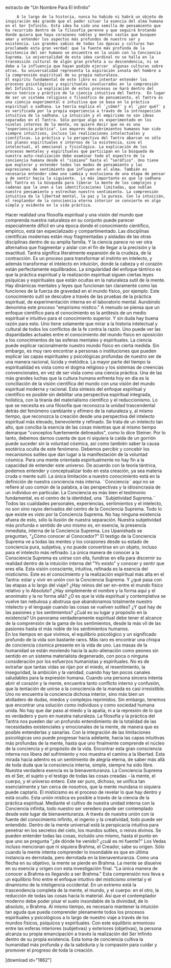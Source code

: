 
extracto de "Un Nombre Para El Infinito"

         A lo largo de la historia, nunca ha habido ni habrá un objeto de inspiración más grande que el poder situar la esencia del alma humana en el Ser Infinito. Esta idea ha sido una semilla de pensamiento que ha recurrido dentro de la filosofía perenne y que seguirá brotando donde quiera que haya corazones nobles y mentes vastas que busquen amar y entender los aspectos más profundos de nuestro ser y existencia. Los grandes sabios de todas las épocas y culturas han proclamado esta gran verdad: que la fuente más profunda de la existencia del ser humano se encuentra en la unión con la Conciencia Suprema. La universalidad de esta idea cardinal no se halla en la transmisión cultural de algún gran profeta a su descendencia, ni se debe a la influencia que hayan podido ejercer  algunas culturas sobre otras. Su universalidad representa la aspiración innata del hombre a la comprensión espiritual de su propia naturaleza.  
	El espíritu fundamental de este libro es intentar entender los procesos psicológicos y espirituales involucrados en la comprensión del Infinito. La explicación de estos procesos se hará dentro del marco teórico y práctico de la ciencia intuitiva del Tantra.  En lugar de ser un sistema religioso o filosófico de pensamiento, el Tantra es una ciencia experimental e intuitiva que se basa en la práctica espiritual o sadhana. La teoría explica el ¨¿cómo?¨ y el ¨¿por qué?¨ y es verificada por la propia experiencia a través de la introspección intuitiva de la sadhana. La intuición y el empirismo no son ideas separadas en el Tantra. Sólo porque algo es experimentado en los niveles internos de la mente, no quiere decir que no es una "experiencia práctica". Los mayores descubrimientos humanos han sido siempre intuitivos, incluso las realizaciones intelectuales y científicas. La práctica y la perspectiva del Tantra abarcan no sólo los planos espirituales e internos de la existencia, sino el intelectual, el emocional y fisiológico. La explicación de los procesos mentales y espirituales que participan en la búsqueda de nuestra auto-realización debe examinar todo el espectro de la conciencia humana desde el "simiano” hasta el “seráfico". Uno tiene  que explorar y entender todos los modos de pensamiento y las expresiones de sentimiento que influyen en el alma. También es necesario entender cómo uno cambia y evoluciona de una etapa de pensar y de sentir hacia la siguiente.  Lo más importante es que la sadhana del Tantra es la búsqueda para liberar la mente de los complejos y cadenas que la unen a las identificaciones limitadas, que nublan nuestro pensamiento y estrechan nuestro sentimiento. La comprensión intuitiva da la libertad mental, la paz y la pureza. Con la intuición, el resplandor de la consciencia eterna interior se convierte en algo simple y evidente en la vida práctica. 
Hacer realidad una filosofía espiritual y una visión del mundo que comprenda nuestra naturaleza en su conjunto puede parecer especialmente difícil en una época donde el conocimiento científico, empírico, está tan especializado y compartimentado. Las disciplinas científicas modernas están muy fragmentadas y aisladas de las otras disciplinas dentro de su amplia familia. Y la ciencia parece no ver otra alternativa que fragmentar y aislar con el fin de llegar a la precisión y la exactitud. 
	Tantra significa literalmente expansión de la crudeza, de la contracción. Es un proceso para transformar el instinto en intelecto, y además transformar el intelecto en intuición, donde la cabeza y el corazón están perfectamente equilibrados. La singularidad del enfoque tántrico es que la práctica espiritual y la realización espiritual siguen ciertas leyes psíquicas y espirituales que están ocultas en la naturaleza sutil de la mente. Hay dinámicas mentales y leyes que funcionan tan claramente como las funciones de la fuerza de gravedad en el mundo físico, por ejemplo. Este conocimiento sutil se descubre a través de las pruebas de la práctica espiritual, de experimentación interna en el laboratorio mental. Aurobindo denomina este proceso "empirismo místico."
A menudo se piensa que un enfoque científico para el conocimiento es la antítesis de un medio espiritual e intuitivo para el conocimiento superior. Y sin duda hay buena razón para esto. Uno tiene solamente que mirar a la historia intelectual y cultural de todos los conflictos de la fe contra la razón. Uno puede ver las disparidades actuales entre el conocimiento del mundo físico en oposición a los conocimientos de las esferas mentales y espirituales. La ciencia puede explicar racionalmente nuestro mundo físico en cierta medida. Sin embargo, es muy raro encontrar a personas o instituciones que pueden explicar las capas espirituales y psicológicas profundas de nuestro ser de una manera racional, lúcida y metódica. La mayor parte del tiempo la espiritualidad es vista como el dogma religioso y los sistemas de creencias convencionales, en vez de ser vista como una ciencia práctica. Una de las más grandes luchas que la cultura humana enfrenta hoy en día es la conciliación de la visión científica del mundo con una visión del mundo espiritual moderna y racional.
Esta síntesis del enfoque espiritual y científico es posible sin debilitar una perspectiva espiritual integrada, holística, con la tiranía del materialismo científico y el reduccionismo. Lo que se necesita es una filosofía que reconozca la unidad trascendental detrás del fenómeno cambiante y efímero de la naturaleza y, al mismo tiempo, que reconozca la creación desde una perspectiva del intelecto espiritual más elevado, benevolente y refinado.  Se trata de un intelecto tan alto, que conciba la esencia de las cosas mientras que al mismo tiempo demarque "conceptos fuertemente delineados", como lo dice Steiner. Por lo tanto, debemos darnos cuenta de que ni siquiera la caída de un gorrión puede suceder sin la voluntad cósmica, así como también saber la causa esotérica oculta de este fenómeno. Debemos percibir y concebir los mecanismos sutiles que dan lugar a la manifestación de la voluntad cósmica.
Para una mente orientada espiritualmente no hay fin a la capacidad de entender este universo. De acuerdo con la teoría tántrica, podemos entender y conceptualizar todo en esta creación, ya sea materia cruda o mente sutil. La única limitación a nuestro conocimiento está en la definición de nuestra conciencia más interna. ¨Conciencia¨ aquí no se refiere al uso común de la palabra, a las perspectivas y la idiosincrasia de un individuo en particular. La Conciencia es más bien el testimonio fundamental, es el centro de la identidad, una ¨Subjetividad Suprema.¨ Todos las cualidades personales, experiencias, sentimientos y el intelecto, no son sino rayos derivados del centro de la Conciencia Suprema. Todo lo que existe es visto por la Conciencia Suprema. No hay ninguna existencia afuera de esto, sólo la ilusión de nuestra separación. Nuestra subjetividad más profunda o sentido de uno mismo es, en esencia, la presencia inmediata, interna de la Conciencia Suprema. Los Upanishads se preguntan, "¿Cómo conocer al Conocedor?" El testigo de la Conciencia Suprema ve a todas las mentes y los corazones desde su estado de conciencia pura, subjetiva, y no puede convertirse en un objeto, incluso para el intelecto más refinado. La única manera de conocer a la Consciencia Suprema es unirse con ella, fundirse en ella para discernir su realidad dentro de la intuición interna del "Yo existo" y conocer y sentir que eres ella. Esta visión  consciente,  intuitiva, refinada es la esencia del misticismo. Este es el conocimiento y la realización espiritual más alta en el Tantra: estar y vivir en unión con la Conciencia Suprema. 
Y ¿qué pasa con las etapas a lo largo del viaje? ¿Hay reinos del ser en-entre el mundo físico relativo y lo Absoluto? ¿Hay simplemente el nombre y la forma aquí y el anonimato y la no forma allá? ¿O es que la vida espiritual y contemplativa se vuelve tan nebulosa y abstrusa que abandonamos totalmente nuestro intelecto y el lenguaje cuando las cosas se vuelven sutiles? ¿Y qué hay de las pasiones y los sentimientos? ¿Cuál es su lugar y propósito en la existencia? Un panorama verdaderamente espiritual debe tener el alcance de la comprensión de la gama de los sentimientos, desde la más vil de las pasiones hasta el más noble de los sentimientos humanos.  
En los tiempos en que vivimos, el equilibrio psicológico y un significado profundo de la vida son bastante raros. Más raro es encontrar una chispa de conciencia cósmica presente en la vida de uno. Las masas de la humanidad se están moviendo hacia la auto-alienación como peones sin sentido en un sistema materialista degenerado, con poca o ninguna consideración por los esfuerzos humanistas y espirituales. No es de extrañar que tantas vidas se rijan por el miedo, el resentimiento, la inseguridad, la ambición y la vanidad, cuando hay tan pocos canales saludables para la expresión humana. Cuando una persona sincera  intenta abrir el corazón y la mente, encuentra tanto conflicto interno y confusión, que la tentación de unirse a la consciencia de la manada es casi irresistible. Uno no encuentra la conciencia dichosa interior, sino más bien un atolladero de dudas, miedos y complejos reprimidos.
Sin embargo, tenemos que encontrar una solución como individuos y como sociedad humana unida. No hay que dar paso al miedo y la apatía, ni a la represión de lo que es verdadero y puro en nuestra naturaleza. La filosofía y la práctica del Tantra nos pueden dar un profundo entendimiento de la totalidad de las necesidades existenciales y emocionales de la mente, de manera que es posible entenderlas y sanarlas. Con la integración de las limitaciones psicológicas uno puede progresar hacia adelante, hacia las capas intuitivas más profundas de la mente, hasta que uno finalmente comprende el núcleo de la conciencia y el propósito de la vida. Encontrar esta gran consciencia interna nos libera del  sufrimiento y nos muestra el camino a la libertad. Esta mirada hacia adentro es un sentimiento de alegría eterna, de saber más allá de toda duda que la consciencia interna, simple, siempre ha sido libre. Nuestra verdadera esencia es la bienaventuranza.
La Conciencia Suprema es el Ser, el sujeto y el testigo de todas las cosas creadas - la mente, el cuerpo, y el universo entero. Este ser puro, dichoso, se unifica tan esencialmente y tan cerca de nosotros, que la mente mundana ni siquiera puede captarlo. El misticismo es el proceso de revelar lo que hay dentro y está oculto. Esta unión mística es posible a través de la ciencia de la práctica espiritual. Mediante el cultivo de nuestra unidad interna con la Conciencia infinita, todo nuestro ser veredero puede ser contemplado desde este lugar de bienaventuranza. 
	A través de nuestra unión con la fuente del conocimiento infinito, el ingenio y la creatividad, todo puede ser entendido. Dentro de la mente universal está la perspicacia intuitiva para penetrar en los secretos del cielo, los mundos sutiles, o reinos divinos. Se pueden entender todas las cosas, incluido uno mismo, hasta el punto en que uno se pregunta "¿de dónde he venido? ¿cuál es mi fuente?" Los Vedas incluso mencionan que ni siquiera Brahma, el Creador, sabe su origen. Sólo cuando la mente intenta comprender lo insondable es que en última instancia es derrotada, pero derrotada en la bienaventuranza. Como una flecha en su objetivo, la mente se pierde en Brahma. La mente se disuelve en su esencia y origen con esta investigación final. "La única manera de conocer a Brahma es llegando a ser Brahma."
Esta comprensión nos lleva a un equilibrio fino entre el enfoque intuitivo del misticismo oriental y el dinamismo de la inteligencia occidental. En un extremo está la trascendencia completa de la mente, el mundo, y el cuerpo: en el otro, la reducción de todas las cosas hacia lo material. Así que el contemplador moderno debe poder pisar el suelo insondable de la divinidad, de lo absoluto, o Brahma. Al mismo tiempo, es necesario mantener la intuición tan aguda que pueda comprender plenamente todos los procesos espirituales y psicológicos a lo largo de nuestro viaje a través de los mundos físicos, psíquicos y espirituales. Con este equilibrio armonioso entre las esferas interiores (subjetivas) y exteriores (objetivas), la persona alcanza  su propia emancipación a través la realización del Ser Infinito dentro de su propia existencia. Esta toma de conciencia cultiva la humanidad más profunda y da la sabiduría y la compasión para cuidar y promover el progreso de toda la creación.

[download id="1862"]
